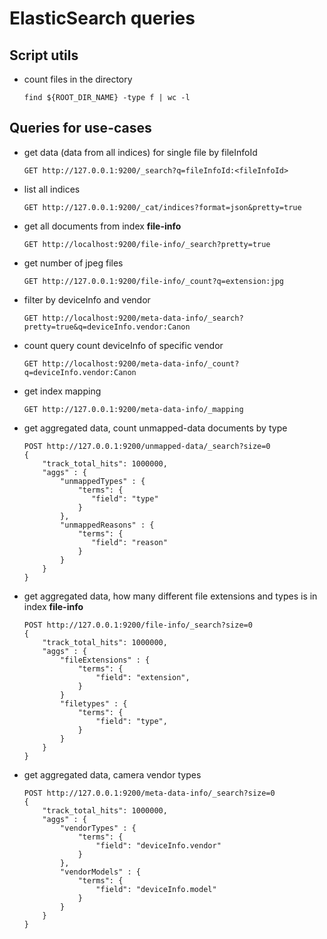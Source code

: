 # ElasticSearch queries

## Script utils
* count files in the directory
  ```
  find ${ROOT_DIR_NAME} -type f | wc -l
  ```

## Queries for use-cases
* get data (data from all indices) for single file by fileInfoId
  ```
  GET http://127.0.0.1:9200/_search?q=fileInfoId:<fileInfoId>
  ```
* list all indices
  ```
  GET http://127.0.0.1:9200/_cat/indices?format=json&pretty=true
  ```
* get all documents from index __file-info__
  ```
  GET http://localhost:9200/file-info/_search?pretty=true
  ```  
* get number of jpeg files
  ```
  GET http://127.0.0.1:9200/file-info/_count?q=extension:jpg
  ```
* filter by deviceInfo and vendor  
  ```
  GET http://localhost:9200/meta-data-info/_search?pretty=true&q=deviceInfo.vendor:Canon
  ```
* count query count deviceInfo of specific vendor
  ```
  GET http://localhost:9200/meta-data-info/_count?q=deviceInfo.vendor:Canon
  ```
* get index mapping
  ```
  GET http://127.0.0.1:9200/meta-data-info/_mapping
  ```
* get aggregated data, count unmapped-data documents by type
  ```
  POST http://127.0.0.1:9200/unmapped-data/_search?size=0
  {
      "track_total_hits": 1000000,
      "aggs" : {
          "unmappedTypes" : {
              "terms": {
                 "field": "type"
              }
          },
          "unmappedReasons" : {
              "terms": {
                 "field": "reason"
              }
          }
      }
  }
  ```
* get aggregated data, how many different file extensions and types is in index __file-info__
  ```
  POST http://127.0.0.1:9200/file-info/_search?size=0
  {
      "track_total_hits": 1000000,
      "aggs" : {
          "fileExtensions" : {
              "terms": {
                  "field": "extension",
              }
          }
          "filetypes" : {
              "terms": {
                  "field": "type",
              }
          }
      }
  }
  ```
* get aggregated data, camera vendor types
  ```
  POST http://127.0.0.1:9200/meta-data-info/_search?size=0
  {
      "track_total_hits": 1000000,
      "aggs" : {
          "vendorTypes" : {
              "terms": {
                  "field": "deviceInfo.vendor"
              }
          },
          "vendorModels" : {
              "terms": {
                  "field": "deviceInfo.model"
              }
          }
      }
  }	
  ```  
  